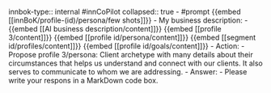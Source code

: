 innbok-type:: internal
#innCoPilot
collapsed:: true
	- #prompt {{embed [[innBoK/profile-(id)/persona/few shots]]}}
		- My business description:
		- {{embed [[AI business description/content]]}} {{embed [[profile 3/content]]}} {{embed [[profile id/persona/content]]}} {{embed [[segment id/profiles/content]]}} {{embed [[profile id/goals/content]]}}
		- Action:
		- Propose profile 3/persona: Client archetype with many details about their circumstances that helps us understand and connect with our clients. It also serves to communicate to whom we are addressing.
		- Answer:
		- Please write your respons in a MarkDown code box.




